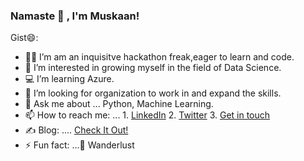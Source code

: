 ### Namaste :pray: , I'm Muskaan!


Gist😄:

- 👩‍💻 I’m am an inquisitve hackathon freak,eager to learn and code. 
- 🌱 I’m interested in growing myself in the field of Data Science.
- 💻 I’m learning Azure.
- 🤔 I’m looking for organization to work in and expand the skills.
- 💬 Ask me about ... Python, Machine Learning.
- 📫 How to reach me: ...  1. [LinkedIn](https://www.linkedin.com/in/muskaanjain246/) 
                            2. [Twitter](https://twitter.com/j_Muskaan_)
                            3. <a href = "mailto:muskaanjain246@gmail.com">Get in touch </a>
- ✍️ Blog: .... [Check It Out!](https://medium.com/@muskaanjain246_67321/challenges-faced-by-networks-during-pandemic-covid-19-142acfc9e4f0)
- ⚡ Fun fact: ...🚗 Wanderlust
